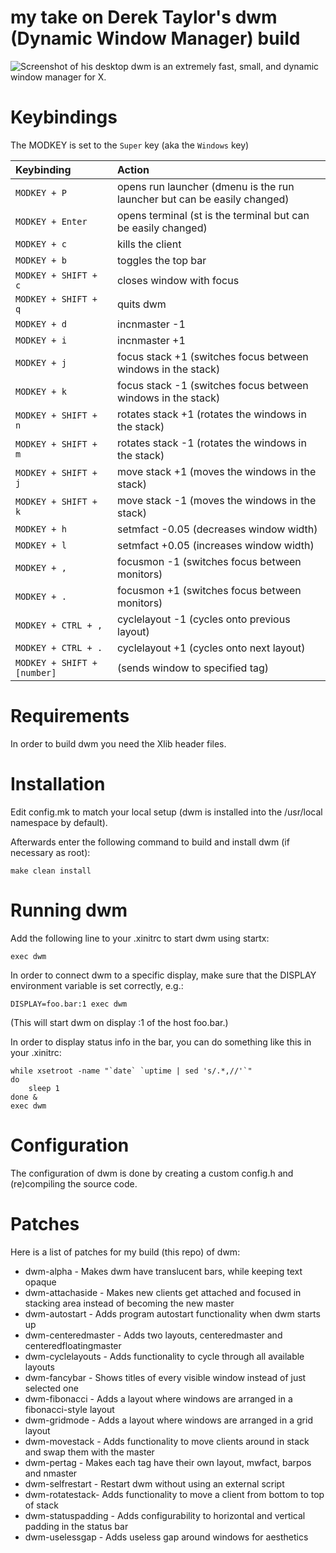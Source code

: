 # my take on Derek Taylor's dwm (Dynamic Window Manager) build

![Screenshot of his desktop](https://gitlab.com/dwt1/dotfiles/raw/master/.screenshots/dotfiles04.png) 
dwm is an extremely fast, small, and dynamic window manager for X.

# Keybindings

The MODKEY is set to the `Super` key (aka the `Windows` key)

| Keybinding | Action |
| :--- | :--- |
| `MODKEY + P` | opens run launcher (dmenu is the run launcher but can be easily changed) |
| `MODKEY + Enter` | opens terminal (st is the terminal but can be easily changed) |
| `MODKEY + c` | kills the client |
| `MODKEY + b` | toggles the top bar |
| `MODKEY + SHIFT + c` | closes window with focus |
| `MODKEY + SHIFT + q` | quits dwm |
| `MODKEY + d` | incnmaster -1 |
| `MODKEY + i` | incnmaster +1 |
| `MODKEY + j` | focus stack +1 (switches focus between windows in the stack) 
| `MODKEY + k` | focus stack -1 (switches focus between windows in the stack)|
| `MODKEY + SHIFT + n` | rotates stack +1 (rotates the windows in the stack)|
| `MODKEY + SHIFT + m` | rotates stack -1 (rotates the windows in the stack)|
| `MODKEY + SHIFT + j` | move stack +1 (moves the windows in the stack) |
| `MODKEY + SHIFT + k` | move stack -1 (moves the windows in the stack) |
| `MODKEY + h` | setmfact -0.05 (decreases window width) |
| `MODKEY + l` | setmfact +0.05 (increases window width) |
| `MODKEY + ,` | focusmon -1 (switches focus between monitors) |
| `MODKEY + .` | focusmon +1 (switches focus between monitors) |
| `MODKEY + CTRL + ,` | cyclelayout -1 (cycles onto previous layout) |
| `MODKEY + CTRL + .` | cyclelayout +1 (cycles onto next layout) |
| `MODKEY + SHIFT + [number]` | (sends window to specified tag)

# Requirements

In order to build dwm you need the Xlib header files.


# Installation

Edit config.mk to match your local setup (dwm is installed into
the /usr/local namespace by default).

Afterwards enter the following command to build and install dwm (if
necessary as root):

    make clean install


# Running dwm

Add the following line to your .xinitrc to start dwm using startx:

    exec dwm

In order to connect dwm to a specific display, make sure that
the DISPLAY environment variable is set correctly, e.g.:

    DISPLAY=foo.bar:1 exec dwm

(This will start dwm on display :1 of the host foo.bar.)

In order to display status info in the bar, you can do something
like this in your .xinitrc:

    while xsetroot -name "`date` `uptime | sed 's/.*,//'`"
    do
    	sleep 1
    done &
    exec dwm


# Configuration

The configuration of dwm is done by creating a custom config.h
and (re)compiling the source code.


# Patches

Here is a list of patches for my build (this repo) of dwm:
- dwm-alpha - Makes dwm have translucent bars, while keeping text opaque
- dwm-attachaside - Makes new clients get attached and focused in stacking area instead of becoming the new master
- dwm-autostart - Adds program autostart functionality when dwm starts up
- dwm-centeredmaster - Adds two layouts, centeredmaster and centeredfloatingmaster
- dwm-cyclelayouts - Adds functionality to cycle through all available layouts
- dwm-fancybar - Shows titles of every visible window instead of just selected one
- dwm-fibonacci - Adds a layout where windows are arranged in a fibonacci-style layout
- dwm-gridmode - Adds a layout where windows are arranged in a grid layout
- dwm-movestack - Adds functionality to move clients around in stack and swap them with the master
- dwm-pertag - Makes each tag have their own layout, mwfact, barpos and nmaster
- dwm-selfrestart - Restart dwm without using an external script
- dwm-rotatestack- Adds functionality to move a client from bottom to top of stack
- dwm-statuspadding - Adds configurability to horizontal and vertical padding in the status bar
- dwm-uselessgap - Adds useless gap around windows for aesthetics
